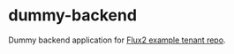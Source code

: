 # dummy-backend

Dummy backend application for [Flux2 example tenant repo](https://github.com/dmitriysafronov/flux2-tenant-dummy-apps).

<!-- Trigger -->
